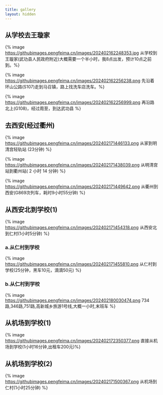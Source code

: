 ```yaml
---
title: gallery
layout: hidden
---
```


## 从学校去王璇家
{% image https://githubimages.pengfeima.cn/images/202402162248353.jpg 从学校到王璇家(武功县人民政府附近)大概需要一个半小时，我8点出发，预计10点之前到。%}


{% image https://githubimages.pengfeima.cn/images/202402162256238.png 先沿着环山公路(S107)走到马召镇，路上找洗车店洗车。%}

{% image https://githubimages.pengfeima.cn/images/202402162256999.png 再沿路北上(G108)，经过周至，到达武功县 %}



<!-- 1. 酒，三样特产。
2. 车洗干净，后备箱空出来，两个小人摘掉。


修车，转向柱。
在小红书上看到
http://xhslink.com/vZySxB

![image-20240216231033816](https://githubimages.pengfeima.cn/images/202402162310912.png)
![image-20240216231056455](https://githubimages.pengfeima.cn/images/202402162310506.png) -->


## 去西安(经过衢州)

{% image https://githubimages.pengfeima.cn/images/202402171446133.png 从家到明清宫轻轨站 (23分钟) %}

{% image https://githubimages.pengfeima.cn/images/202402171438039.png 从明清宫站到衢州站( 2 小时 14 分钟)  %}

{% image https://githubimages.pengfeima.cn/images/202402171449642.png 从衢州到西安(G869次列车，耗时9小时55分钟) %}

## 从西安北到学校(1)

{% image https://githubimages.pengfeima.cn/images/202402171454318.png 从西安北到仁村(1小时5分钟) %}
### a.从仁村到学校
{% image https://githubimages.pengfeima.cn/images/202402171455810.png 从仁村到学校(25分钟，黑车10元，滴滴50元) %}

### b.从仁村到学校
{% image https://githubimages.pengfeima.cn/images/202402180030474.png 734路,346路,751路,高新城乡旅游1号线,大概一小时,末班车 %}

## 从机场到学校(1)

{% image https://githubimages.pengfeima.cn/images/202402172350377.png 直接从机场到学校(1小时16分钟,出租车200元)%}

## 从机场到学校(2)

{% image https://githubimages.pengfeima.cn/images/202402171500367.png 从机场到仁村(1小时25分钟) %}

